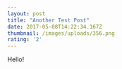 ```yaml
---
layout: post
title: "Another Test Post"
date: 2017-05-08T14:22:34.167Z
thumbnail: /images/uploads/356.png
rating: '2'
---
```

Hello!
